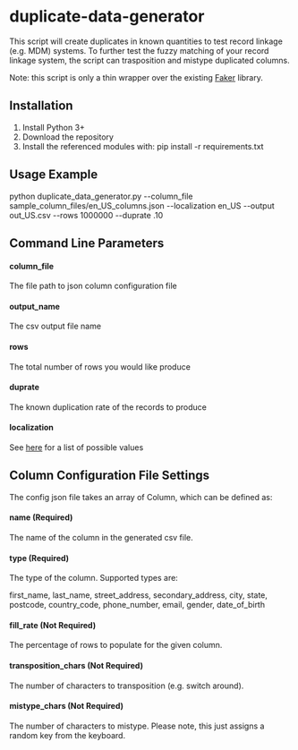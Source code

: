 # duplicate-data-generator
This script will create duplicates in known quantities to test record linkage (e.g. MDM) systems.  To further test the fuzzy matching of your record linkage system, the script can trasposition and mistype duplicated columns.  

Note: this script is only a thin wrapper over the existing [Faker](https://github.com/joke2k/faker) library.

## Installation
1. Install Python 3+
2. Download the repository
3. Install the referenced modules with: pip install -r requirements.txt

## Usage Example
python duplicate_data_generator.py --column_file sample_column_files/en_US_columns.json --localization en_US --output out_US.csv --rows 1000000 --duprate .10

## Command Line Parameters
#### column_file
The file path to json column configuration file
#### output_name
The csv output file name
#### rows
The total number of rows you would like produce
#### duprate
The known duplication rate of the records to produce
#### localization
See [here](https://faker.readthedocs.io/en/master/locales.html) for a list of possible values

## Column Configuration File Settings
The config json file takes an array of Column, which can be defined as:
#### name (Required)
The name of the column in the generated csv file.
#### type (Required)
The type of the column.  Supported types are:

first_name, last_name, street_address, secondary_address, city, state, postcode, country_code, phone_number, email, gender, date_of_birth
#### fill_rate (Not Required)
The percentage of rows to populate for the given column.
#### transposition_chars (Not Required)
The number of characters to transposition (e.g. switch around).
#### mistype_chars (Not Required)
The number of characters to mistype.  Please note, this just assigns a random key from the keyboard.



